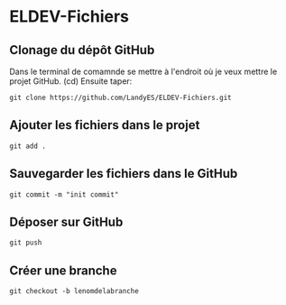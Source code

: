 # ELDEV-Fichiers

## Clonage du dépôt GitHub
Dans le terminal de comamnde se mettre à l'endroit où je veux mettre le projet GitHub. (cd)
Ensuite taper: 
```
git clone https://github.com/LandyES/ELDEV-Fichiers.git
```
## Ajouter les fichiers dans le projet 
```
git add . 
```

## Sauvegarder les fichiers dans le GitHub
```
git commit -m "init commit"
```
## Déposer sur GitHub
```
git push
```

## Créer une branche
```
git checkout -b lenomdelabranche
```
